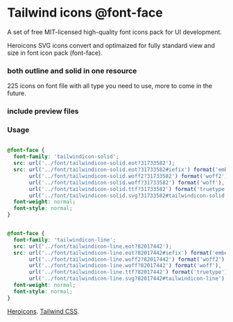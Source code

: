 # Tailwind icons @font-face

A set of free MIT-licensed high-quality font icons pack for UI development.

Heroicons SVG icons convert and optimaized for fully standard view and size in font icon pack (font-face).

### both outline and solid in one resource

225 icons on font file with all type you need to use, more to come in the future.

### include preview files 

### Usage

```css

@font-face {
  font-family: 'tailwindicon-solid';
  src: url('../font/tailwindicon-solid.eot?31733582');
  src: url('../font/tailwindicon-solid.eot?31733582#iefix') format('embedded-opentype'),
       url('../font/tailwindicon-solid.woff2?31733582') format('woff2'),
       url('../font/tailwindicon-solid.woff?31733582') format('woff'),
       url('../font/tailwindicon-solid.ttf?31733582') format('truetype'),
       url('../font/tailwindicon-solid.svg?31733582#tailwindicon-solid') format('svg');
  font-weight: normal;
  font-style: normal;
}


@font-face {
  font-family: 'tailwindicon-line';
  src: url('../font/tailwindicon-line.eot?82017442');
  src: url('../font/tailwindicon-line.eot?82017442#iefix') format('embedded-opentype'),
       url('../font/tailwindicon-line.woff2?82017442') format('woff2'),
       url('../font/tailwindicon-line.woff?82017442') format('woff'),
       url('../font/tailwindicon-line.ttf?82017442') format('truetype'),
       url('../font/tailwindicon-line.svg?82017442#tailwindicon-line') format('svg');
  font-weight: normal;
  font-style: normal;
}
```
[Heroicons](https://heroicons.com/).
[Tailwind CSS](https://tailwindcss.com).

